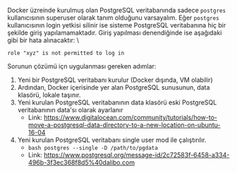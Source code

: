 
Docker üzreinde kurulmuş olan PostgreSQL veritabanında sadece `postgres` kullanıcısının superuser olarak tanım olduğunu varsayalım. Eğer `postgres` kullanıcısının login yetkisi silinir ise sisteme PostgreSQL veritabanına hiç bir şekilde giriş yapılamamaktadır. Giriş yapılması denendiğinde ise aşağıdaki gibi bir hata alınacaktır: \

```role "xyz" is not permitted to log in```

Sorunun çözümü içn uygulanması gereken adımlar:

1. Yeni bir PostgreSQL veritabanı kurulur (Docker dışında, VM olabilir)
2. Ardından, Docker içerisinde yer alan PostgreSQL sunusunun, data klasörü, lokale taşınır.
3. Yeni kurulan PostgreSQL veritabanının data klasörü eski PostgreSQL veritabanının data'sı olarak ayarlanır
	- Link: https://www.digitalocean.com/community/tutorials/how-to-move-a-postgresql-data-directory-to-a-new-location-on-ubuntu-16-04
4. Yeni kurulan PostgreSQL veritabanı single user mod ile çalıştırılır.
    - ```bash postgres --single -D /path/to/pgdata ```
	- Link: https://www.postgresql.org/message-id/2c72583f-6458-a334-496b-3f3ec368f8d5%40dalibo.com